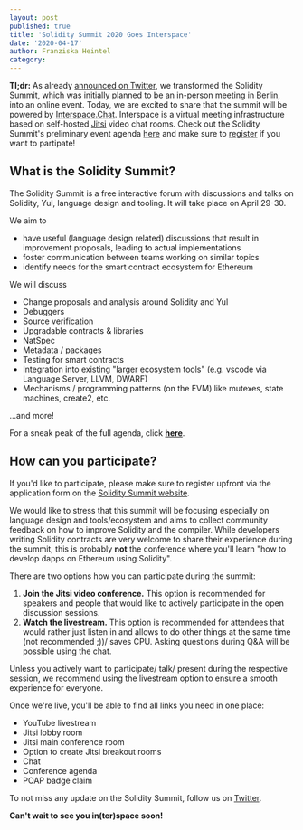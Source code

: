 ```yaml
---
layout: post
published: true
title: 'Solidity Summit 2020 Goes Interspace'
date: '2020-04-17'
author: Franziska Heintel
category:
---
```


**Tl;dr:** As already [announced on Twitter](https://twitter.com/solidity_lang/status/1244645576735690752?s=20), we transformed the Solidity Summit, which was initially planned to be an in-person meeting in Berlin, into an online event. Today, we are excited to share that the summit will be powered by [Interspace.Chat](https://github.com/interspacechat/interspace.chat). Interspace is a virtual meeting infrastructure based on self-hosted [Jitsi](https://jitsi.org/) video chat rooms. Check out the Solidity Summit's preliminary event agenda [here](https://docs.google.com/spreadsheets/d/1ylkaTYKx9TbAifCgyH2jN9SKJKrYfzab9zzTZgSL44g/edit#gid=2065734219) and make sure to [register](https://solidity-summit.ethereum.org/) if you want to partipate!

## What is the Solidity Summit?
The Solidity Summit is a free interactive forum with discussions and talks on Solidity, Yul, language design and tooling. It will take place on April 29-30.

We aim to
+ have useful (language design related) discussions that result in improvement proposals, leading to actual implementations 
+ foster communication between teams working on similar topics
+ identify needs for the smart contract ecosystem for Ethereum

We will discuss
+ Change proposals and analysis around Solidity and Yul
+ Debuggers
+ Source verification
+ Upgradable contracts & libraries
+ NatSpec
+ Metadata / packages
+ Testing for smart contracts
+ Integration into existing "larger ecosystem tools" (e.g. vscode via Language Server, LLVM, DWARF)
+ Mechanisms / programming patterns (on the EVM) like mutexes, state machines, create2, etc.

...and more!

For a sneak peak of the full agenda, click **[here](https://docs.google.com/spreadsheets/d/1ylkaTYKx9TbAifCgyH2jN9SKJKrYfzab9zzTZgSL44g/edit?usp=sharing)**.


## How can you participate?
If you'd like to participate, please make sure to register upfront via the application form on the [Solidity Summit website](https://solidity-summit.ethereum.org/).

We would like to stress that this summit will be focusing especially on language design and tools/ecosystem and aims to collect community feedback on how to improve Solidity and the compiler. While developers writing Solidity contracts are very welcome to share their experience during the summit, this is probably **not** the conference where you'll learn "how to develop dapps on Ethereum using Solidity".  

There are two options how you can participate during the summit: 
1. **Join the Jitsi video conference.** This option is recommended for speakers and people that would like to actively participate in the open discussion sessions.
2. **Watch the livestream.** This option is recommended for attendees that would rather just listen in and allows to do other things at the same time (not recommended ;))/ saves CPU. Asking questions during Q&A will be possible using the chat. 

Unless you actively want to participate/ talk/ present during the respective session, we recommend using the livestream option to ensure a smooth experience for everyone.

Once we're live, you'll be able to find all links you need in one place: 
+ YouTube livestream
+ Jitsi lobby room
+ Jitsi main conference room 
+ Option to create Jitsi breakout rooms 
+ Chat
+ Conference agenda
+ POAP badge claim

To not miss any update on the Solidity Summit, follow us on [Twitter](https://twitter.com/solidity_lang).

**Can't wait to see you in(ter)space soon!**
